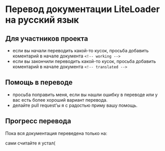 
# Перевод документации LiteLoader на русский язык
## Для участников проекта
- если вы начали переводить какой-то кусок, просьба добавить коментарий в начале документа `<!-- working -->`
- если вы закончили переводить какой-то кусок, просьба добавить коментарий в начале документа `<!-- translated -->`

## Помощь в переводе
- просьба поправить меня, если вы нашли ошибку в переводе или у вас есть более хороший вариант перевода.
- делайте pull request'ы я с радостью приму вашу помощь.
## Прогресс перевода
Пока вся документация переведена только на:

сами считайте я устал(
